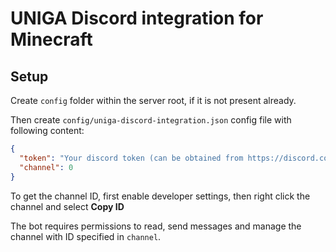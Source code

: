 # UNIGA Discord integration for Minecraft

## Setup

Create `config` folder within the server root, if it is not present already.

Then create `config/uniga-discord-integration.json` config file with following content:
```json
{
  "token": "Your discord token (can be obtained from https://discord.com/developers/applications)",
  "channel": 0
}
```

To get the channel ID, first enable developer settings, then right click the channel and select **Copy ID**

The bot requires permissions to read, send messages and manage the channel with ID specified in `channel`.
